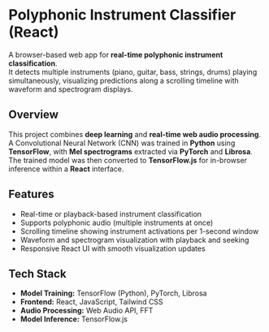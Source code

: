 # Polyphonic Instrument Classifier (React)

A browser-based web app for **real-time polyphonic instrument classification**.  
It detects multiple instruments (piano, guitar, bass, strings, drums) playing simultaneously, visualizing predictions along a scrolling timeline with waveform and spectrogram displays.

## Overview
This project combines **deep learning** and **real-time web audio processing**.  
A Convolutional Neural Network (CNN) was trained in **Python** using **TensorFlow**, with **Mel spectrograms** extracted via **PyTorch** and **Librosa**.  
The trained model was then converted to **TensorFlow.js** for in-browser inference within a **React** interface.

## Features
- Real-time or playback-based instrument classification  
- Supports polyphonic audio (multiple instruments at once)  
- Scrolling timeline showing instrument activations per 1-second window  
- Waveform and spectrogram visualization with playback and seeking  
- Responsive React UI with smooth visualization updates  

## Tech Stack
- **Model Training:** TensorFlow (Python), PyTorch, Librosa  
- **Frontend:** React, JavaScript, Tailwind CSS  
- **Audio Processing:** Web Audio API, FFT  
- **Model Inference:** TensorFlow.js  
